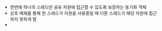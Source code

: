 - 한번에 하나의 스레드만 공유 자원에 접근할 수 있도록 보장하는 동기화 객체
- 상호 배제를 통해 한 스레드가 자원을 사용중일 때 다른 스레드가 해당 자원에 접근하지 못하게 함
- 